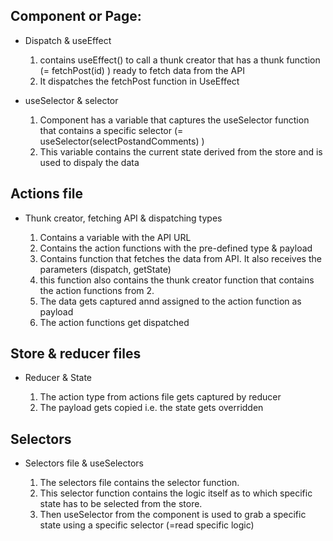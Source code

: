 ## Component or Page:

- Dispatch & useEffect

  1. contains useEffect() to call a thunk creator that has a thunk function (= fetchPost(id) ) ready to fetch data from the API
  2. It dispatches the fetchPost function in UseEffect

- useSelector & selector
  1. Component has a variable that captures the useSelector function that contains a specific selector (= useSelector(selectPostandComments) )
  2. This variable contains the current state derived from the store and is used to dispaly the data

## Actions file

- Thunk creator, fetching API & dispatching types

  1. Contains a variable with the API URL
  2. Contains the action functions with the pre-defined type & payload
  3. Contains function that fetches the data from API. It also receives the parameters (dispatch, getState)
  4. this function also contains the thunk creator function that contains the action functions from 2.
  5. The data gets captured annd assigned to the action function as payload
  6. The action functions get dispatched

## Store & reducer files

- Reducer & State

  1. The action type from actions file gets captured by reducer
  2. The payload gets copied i.e. the state gets overridden

## Selectors

- Selectors file & useSelectors

  1. The selectors file contains the selector function.
  2. This selector function contains the logic itself as to which specific state has to be selected from the store.
  3. Then useSelector from the component is used to grab a specific state using a specific selector (=read specific logic)

